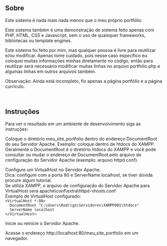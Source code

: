 ## Sobre
<p>Este sistema é nada mais nada menos que o meu próprio portfólio.</p>

<p>Este sistema também é uma demonstração de sistema feito apenas com PHP, HTML, CSS e Javascript, sem o uso de quaisquer frameworks, bibliotecas ou template engines.</p>

<p>Este sistema foi feito por mim, mas qualquer pessoa é livre para reutilizar e/ou modificar. Apenas tome cuidado, pois nesse caso específico eu coloquei muitas informações minhas diretamente no código, então para reutilizar será necessário modificar muitas linhas no arquivo portfolio.php e algumas linhas em outros arquivos também.</p>

<p>Observação: Ainda está incompleto, fiz apenas a página portfólio e a página currículo.</p>

<br/>

## Instruções
<p>Para ver o resultado em um ambiente de desenvolvimento siga as instruções:</p>

<p>Coloque o diretório meu_site_portfolio dentro do endereço DocumentRoot do seu Servidor Apache. Exemplo: coloque dentro de htdocs do XAMPP. Geralmente o DocumentRoot é o diretório htdocs do XAMPP e você pode consultar ou mudar o endereço de DocumentRoot pelo arquivo de configuração do Servidor Apache (exemplo: arquivo httpd.conf).</p>

<p>Configure um VirtualHost no Servidor Apache.<br/>
Dica: configure com a porta 80 e ServerName localhost, se tiver dúvida procure algum tutorial.<br/>
Se utiliza XAMPP, o arquivo de configuração do Servidor Apache para VirtualHost será apache\conf\extra\httpd-vhosts.conf<br/>
Exemplo de VirtualHost configurado:<br/>
<code>&lt;VirtualHost *:80&gt;</code><br/>
<code>&nbsp;&nbsp;DocumentRoot "C:\Users\Rodrigo\Servidores\XAMPP001\htdocs"</code><br/>
<code>&nbsp;&nbsp;ServerName localhost</code><br/>
<code>&lt;/VirtualHost&gt;</code></p>

<p>Inicie ou reinicie o Servidor Apache.</p>

<p>Acesse o endereço http://localhost:80/meu_site_portfolio em um navegador.</p>

<br/>
